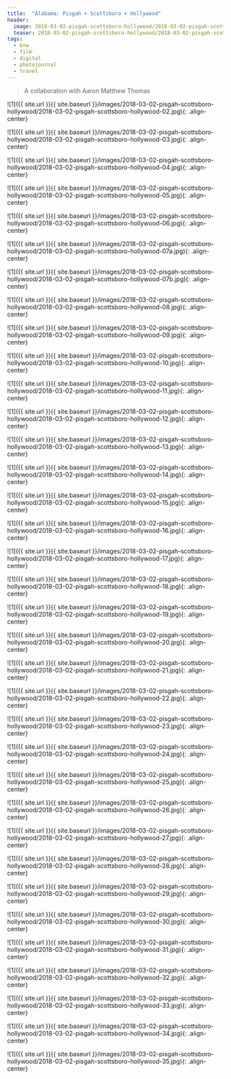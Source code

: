 ```yaml
---
title:  "Alabama: Pisgah + Scottsboro + Hollywood"
header:
  image: 2018-03-02-pisgah-scottsboro-hollywood/2018-03-02-pisgah-scottsboro-hollywood-01.jpg
  teaser: 2018-03-02-pisgah-scottsboro-hollywood/2018-03-02-pisgah-scottsboro-hollywood-01.jpg
tags: 
  - b+w
  - film
  - digital
  - photojournal
  - travel
---
```


> A collaboration with Aaron Matthew Thomas

<p></p>
![1]({{ site.url }}{{ site.baseurl }}/images/2018-03-02-pisgah-scottsboro-hollywood/2018-03-02-pisgah-scottsboro-hollywood-02.jpg){: .align-center}
<figcaption> </figcaption>
<p></p>

<p></p>
![1]({{ site.url }}{{ site.baseurl }}/images/2018-03-02-pisgah-scottsboro-hollywood/2018-03-02-pisgah-scottsboro-hollywood-03.jpg){: .align-center}
<figcaption> </figcaption>
<p></p>

<p></p>
![1]({{ site.url }}{{ site.baseurl }}/images/2018-03-02-pisgah-scottsboro-hollywood/2018-03-02-pisgah-scottsboro-hollywood-04.jpg){: .align-center}
<figcaption> </figcaption>
<p></p>

<p></p>
![1]({{ site.url }}{{ site.baseurl }}/images/2018-03-02-pisgah-scottsboro-hollywood/2018-03-02-pisgah-scottsboro-hollywood-05.jpg){: .align-center}
<figcaption> </figcaption>
<p></p>

<p></p>
![1]({{ site.url }}{{ site.baseurl }}/images/2018-03-02-pisgah-scottsboro-hollywood/2018-03-02-pisgah-scottsboro-hollywood-06.jpg){: .align-center}
<figcaption> </figcaption>
<p></p>

<p></p>
![1]({{ site.url }}{{ site.baseurl }}/images/2018-03-02-pisgah-scottsboro-hollywood/2018-03-02-pisgah-scottsboro-hollywood-07a.jpg){: .align-center}
<figcaption> </figcaption>
<p></p>

<p></p>
![1]({{ site.url }}{{ site.baseurl }}/images/2018-03-02-pisgah-scottsboro-hollywood/2018-03-02-pisgah-scottsboro-hollywood-07b.jpg){: .align-center}
<figcaption> </figcaption>
<p></p>

<p></p>
![1]({{ site.url }}{{ site.baseurl }}/images/2018-03-02-pisgah-scottsboro-hollywood/2018-03-02-pisgah-scottsboro-hollywood-08.jpg){: .align-center}
<figcaption> </figcaption>
<p></p>

<p></p>
![1]({{ site.url }}{{ site.baseurl }}/images/2018-03-02-pisgah-scottsboro-hollywood/2018-03-02-pisgah-scottsboro-hollywood-09.jpg){: .align-center}
<figcaption> </figcaption>
<p></p>

<p></p>
![1]({{ site.url }}{{ site.baseurl }}/images/2018-03-02-pisgah-scottsboro-hollywood/2018-03-02-pisgah-scottsboro-hollywood-10.jpg){: .align-center}
<figcaption> </figcaption>
<p></p>

<p></p>
![1]({{ site.url }}{{ site.baseurl }}/images/2018-03-02-pisgah-scottsboro-hollywood/2018-03-02-pisgah-scottsboro-hollywood-11.jpg){: .align-center}
<figcaption> </figcaption>
<p></p>

<p></p>
![1]({{ site.url }}{{ site.baseurl }}/images/2018-03-02-pisgah-scottsboro-hollywood/2018-03-02-pisgah-scottsboro-hollywood-12.jpg){: .align-center}
<figcaption> </figcaption>
<p></p>

<p></p>
![1]({{ site.url }}{{ site.baseurl }}/images/2018-03-02-pisgah-scottsboro-hollywood/2018-03-02-pisgah-scottsboro-hollywood-13.jpg){: .align-center}
<figcaption> </figcaption>
<p></p>

<p></p>
![1]({{ site.url }}{{ site.baseurl }}/images/2018-03-02-pisgah-scottsboro-hollywood/2018-03-02-pisgah-scottsboro-hollywood-14.jpg){: .align-center}
<figcaption> </figcaption>
<p></p>

<p></p>
![1]({{ site.url }}{{ site.baseurl }}/images/2018-03-02-pisgah-scottsboro-hollywood/2018-03-02-pisgah-scottsboro-hollywood-15.jpg){: .align-center}
<figcaption> </figcaption>
<p></p>

<p></p>
![1]({{ site.url }}{{ site.baseurl }}/images/2018-03-02-pisgah-scottsboro-hollywood/2018-03-02-pisgah-scottsboro-hollywood-16.jpg){: .align-center}
<figcaption> </figcaption>
<p></p>

<p></p>
![1]({{ site.url }}{{ site.baseurl }}/images/2018-03-02-pisgah-scottsboro-hollywood/2018-03-02-pisgah-scottsboro-hollywood-17.jpg){: .align-center}
<figcaption> </figcaption>
<p></p>

<p></p>
![1]({{ site.url }}{{ site.baseurl }}/images/2018-03-02-pisgah-scottsboro-hollywood/2018-03-02-pisgah-scottsboro-hollywood-18.jpg){: .align-center}
<figcaption> </figcaption>
<p></p>

<p></p>
![1]({{ site.url }}{{ site.baseurl }}/images/2018-03-02-pisgah-scottsboro-hollywood/2018-03-02-pisgah-scottsboro-hollywood-19.jpg){: .align-center}
<figcaption> </figcaption>
<p></p>

<p></p>
![1]({{ site.url }}{{ site.baseurl }}/images/2018-03-02-pisgah-scottsboro-hollywood/2018-03-02-pisgah-scottsboro-hollywood-20.jpg){: .align-center}
<figcaption> </figcaption>
<p></p>

<p></p>
![1]({{ site.url }}{{ site.baseurl }}/images/2018-03-02-pisgah-scottsboro-hollywood/2018-03-02-pisgah-scottsboro-hollywood-21.jpg){: .align-center}
<figcaption> </figcaption>
<p></p>

<p></p>
![1]({{ site.url }}{{ site.baseurl }}/images/2018-03-02-pisgah-scottsboro-hollywood/2018-03-02-pisgah-scottsboro-hollywood-22.jpg){: .align-center}
<figcaption> </figcaption>
<p></p>

<p></p>
![1]({{ site.url }}{{ site.baseurl }}/images/2018-03-02-pisgah-scottsboro-hollywood/2018-03-02-pisgah-scottsboro-hollywood-23.jpg){: .align-center}
<figcaption> </figcaption>
<p></p>

<p></p>
![1]({{ site.url }}{{ site.baseurl }}/images/2018-03-02-pisgah-scottsboro-hollywood/2018-03-02-pisgah-scottsboro-hollywood-24.jpg){: .align-center}
<figcaption> </figcaption>
<p></p>

<p></p>
![1]({{ site.url }}{{ site.baseurl }}/images/2018-03-02-pisgah-scottsboro-hollywood/2018-03-02-pisgah-scottsboro-hollywood-25.jpg){: .align-center}
<figcaption> </figcaption>
<p></p>

<p></p>
![1]({{ site.url }}{{ site.baseurl }}/images/2018-03-02-pisgah-scottsboro-hollywood/2018-03-02-pisgah-scottsboro-hollywood-26.jpg){: .align-center}
<figcaption> </figcaption>
<p></p>

<p></p>
![1]({{ site.url }}{{ site.baseurl }}/images/2018-03-02-pisgah-scottsboro-hollywood/2018-03-02-pisgah-scottsboro-hollywood-27.jpg){: .align-center}
<figcaption> </figcaption>
<p></p>

<p></p>
![1]({{ site.url }}{{ site.baseurl }}/images/2018-03-02-pisgah-scottsboro-hollywood/2018-03-02-pisgah-scottsboro-hollywood-28.jpg){: .align-center}
<figcaption> </figcaption>
<p></p>

<p></p>
![1]({{ site.url }}{{ site.baseurl }}/images/2018-03-02-pisgah-scottsboro-hollywood/2018-03-02-pisgah-scottsboro-hollywood-29.jpg){: .align-center}
<figcaption> </figcaption>
<p></p>

<p></p>
![1]({{ site.url }}{{ site.baseurl }}/images/2018-03-02-pisgah-scottsboro-hollywood/2018-03-02-pisgah-scottsboro-hollywood-30.jpg){: .align-center}
<figcaption> </figcaption>
<p></p>

<p></p>
![1]({{ site.url }}{{ site.baseurl }}/images/2018-03-02-pisgah-scottsboro-hollywood/2018-03-02-pisgah-scottsboro-hollywood-31.jpg){: .align-center}
<figcaption> </figcaption>
<p></p>

<p></p>
![1]({{ site.url }}{{ site.baseurl }}/images/2018-03-02-pisgah-scottsboro-hollywood/2018-03-02-pisgah-scottsboro-hollywood-32.jpg){: .align-center}
<figcaption> </figcaption>
<p></p>

<p></p>
![1]({{ site.url }}{{ site.baseurl }}/images/2018-03-02-pisgah-scottsboro-hollywood/2018-03-02-pisgah-scottsboro-hollywood-33.jpg){: .align-center}
<figcaption> </figcaption>
<p></p>

<p></p>
![1]({{ site.url }}{{ site.baseurl }}/images/2018-03-02-pisgah-scottsboro-hollywood/2018-03-02-pisgah-scottsboro-hollywood-34.jpg){: .align-center}
<figcaption> </figcaption>
<p></p>

<p></p>
![1]({{ site.url }}{{ site.baseurl }}/images/2018-03-02-pisgah-scottsboro-hollywood/2018-03-02-pisgah-scottsboro-hollywood-35.jpg){: .align-center}
<figcaption> </figcaption>
<p></p>

